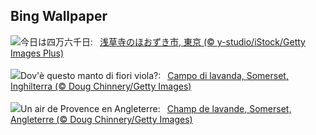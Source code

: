 ## Bing Wallpaper
![](https://www.bing.com/th?id=OHR.HozukiIchi2023_JA-JP7923753370_UHD.jpg&w=1000)今日は四万六千日:&nbsp;&ensp;[浅草寺のほおずき市, 東京 (© y-studio/iStock/Getty Images Plus)](https://www.bing.com/th?id=OHR.HozukiIchi2023_JA-JP7923753370_UHD.jpg)
<br><br/>
![](https://www.bing.com/th?id=OHR.SomersetLavender_IT-IT8631560565_UHD.jpg&w=1000)Dov'è questo manto di fiori viola?:&nbsp;&ensp;[Campo di lavanda, Somerset, Inghilterra (© Doug Chinnery/Getty Images)](https://www.bing.com/th?id=OHR.SomersetLavender_IT-IT8631560565_UHD.jpg)
<br><br/>
![](https://www.bing.com/th?id=OHR.SomersetLavender_FR-FR5291650955_UHD.jpg&w=1000)Un air de Provence en Angleterre:&nbsp;&ensp;[Champ de lavande, Somerset, Angleterre (© Doug Chinnery/Getty Images)](https://www.bing.com/th?id=OHR.SomersetLavender_FR-FR5291650955_UHD.jpg)
<br><br/>
